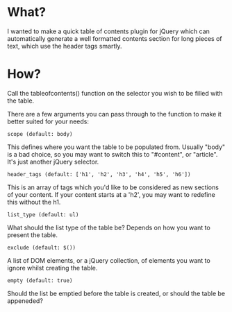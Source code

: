 What?
=====

I wanted to make a quick table of contents plugin for jQuery which can automatically generate a well formatted
contents section for long pieces of text, which use the header tags smartly.

How?
====

Call the tableofcontents() function on the selector you wish to be filled with the table.

There are a few arguments you can pass through to the function to make it better suited for your needs:

    scope (default: body)
	
This defines where you want the table to be populated from. Usually "body" is a bad choice, so you may want to
switch this to "#content", or "article". It's just another jQuery selector.

    header_tags (default: ['h1', 'h2', 'h3', 'h4', 'h5', 'h6'])

This is an array of tags which you'd like to be considered as new sections of your content. If your content
starts at a 'h2', you may want to redefine this without the h1.

    list_type (default: ul)

What should the list type of the table be? Depends on how you want to present the table.

    exclude (default: $())

A list of DOM elements, or a jQuery collection, of elements you want to ignore whilst creating the table.

    empty (default: true)

Should the list be emptied before the table is created, or should the table be appeneded?